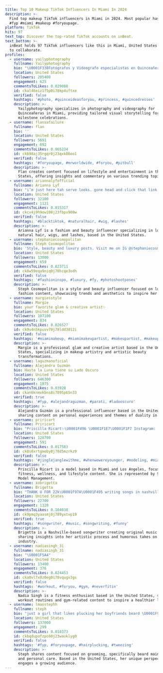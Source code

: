 ```yaml
---
title: Top 10 Makeup TikTok Influencers In Miami In 2024
description: >-
  Find top makeup TikTok influencers in Miami in 2024. Most popular hashtags:
  #fyp #miami #makeup #foryoupage.
platform: TikTok
hits: 97
text_top: Discover the top-rated TikTok accounts on inBeat.
text_bottom: >-
  inBeat holds 97 TikTok influencers like this in Miami, United States for you
  to collaborate.
profiles:
  - username: yailyphotography
    fullname: Yailyphotography
    bio: "\U0001F338Fotógrafos y Videografo especialistas en Quinceañeras en Miami ☎️ 305-345-1658"
    location: United States
    followers: 205400
    engagement: 625
    commentsToLikes: 0.029088
    id: ckal46eiz1f5p0i78kp4uftxe
    verified: false
    hashtags: '#photo, #quinceideasforyou, #princess, #quincedresses'
    description: >-
      Yailyphotography specializes in photography and videography for
      Quinceañeras in Miami, providing tailored visual storytelling for
      milestone celebrations.
  - username: flansafailure
    fullname: flan
    bio: ''
    location: United States
    followers: 5691
    engagement: 692
    commentsToLikes: 0.065234
    id: ckb98aj35rgqr0j23qxk86eo1
    verified: false
    hashtags: '#foryoupage, #mrworldwide, #foryou, #pitbull'
    description: >-
      Flan creates content focused on lifestyle and entertainment in the United
      States, offering insights and commentary on various trending topics.
  - username: ariannalyfofficial
    fullname: Arianna Lyf
    bio: "i’m just here tah serve looks. gone head and click that link! \U0001F447\U0001F3FD"
    location: United States
    followers: 32100
    engagement: 1121
    commentsToLikes: 0.015317
    id: ckcv4j9h9ow100j23fbpv908w
    verified: false
    hashtags: '#blacktiktok, #naturalhair, #wig, #lashes'
    description: >-
      Arianna Lyf is a fashion and beauty influencer specializing in looks,
      natural hair, wigs, and lashes, based in the United States.
  - username: stephaniecosmopolitan
    fullname: Steph Cosmopolitan
    bio: 'Style, beauty and luxury posts. Visit me on IG @stephaniecosmopolitan'
    location: United States
    followers: 13000
    engagement: 659
    commentsToLikes: 0.023711
    id: ck8w59eqa9niq0j78hcqe3odh
    verified: false
    hashtags: '#fashioninspo, #luxury, #fy, #photoshootposes'
    description: >-
      Steph Cosmopolitan is a style and beauty influencer focused on luxury
      fashion content, showcasing trends and aesthetics to inspire her audience.
  - username: margiesstyle
    fullname: Margie
    bio: your favorite glam & creative artist✨
    location: United States
    followers: 107100
    engagement: 834
    commentsToLikes: 0.026527
    id: ck9v4n5kpuvv70j78ldd3012i
    verified: false
    hashtags: '#miamimakeup, #miamimakeupartist, #makeupartist, #makeup'
    description: >-
      Margie is a professional glam and creative artist based in the United
      States, specializing in makeup artistry and artistic beauty
      transformations.
  - username: laguzmanoficial
    fullname: Alejandra Guzmán
    bio: Hasta la Luna tiene su Lado Oscuro
    location: United States
    followers: 646300
    engagement: 1075
    commentsToLikes: 0.03928
    id: ckan6knmvkbns0i7895p65n33
    verified: true
    hashtags: '#fyp, #alejandraguzman, #parati, #ladooscuro'
    description: >-
      Alejandra Guzmán is a professional influencer based in the United States,
      sharing content on personal experiences and themes of duality in life.
  - username: priricart
    fullname: Priricart
    bio: "Priscilla Ricart✨\U0001F496 \U0001F1E7\U0001F1F7 Instagram: @priricart"
    location: United States
    followers: 128700
    engagement: 591
    commentsToLikes: 0.017583
    id: ck8s6xrtgmoby0j78d5mzrkz9
    verified: false
    hashtags: '#jinglejanglewithme, #whenwewereyounger, #modeling, #miami'
    description: >-
      Priscilla Ricart is a model based in Miami and Los Angeles, focusing on
      fitness, wellness, and lifestyle content. She is represented by Select
      Model Management.
  - username: xobrigetta
    fullname: Brigetta
    bio: "THANK U FOR 22k\U0001F97A\U0001F495 writing songs in nashville yeehaw"
    location: United States
    followers: 22700
    engagement: 1320
    commentsToLikes: 0.104038
    id: ck9pmq3yaasmj0j789yxtvp19
    verified: true
    hashtags: '#songwriter, #music, #songwriting, #funny'
    description: >-
      Brigetta is a Nashville-based songwriter creating original music while
      sharing insights into her artistic process and humorous takes on the music
      industry.
  - username: nadiasingh_31
    fullname: nadiasingh_31
    bio: "\U0001F5A4"
    location: United States
    followers: 13400
    engagement: 376
    commentsToLikes: 0.024453
    id: cka0vl7x8z0eg0i78vqugv3gs
    verified: false
    hashtags: '#workout, #foryou, #gym, #neverfitin'
    description: >-
      Nadia Singh is a fitness enthusiast based in the United States, sharing
      workout routines and gym-related content to inspire a healthier lifestyle.
  - username: lmaostephh
    fullname: steph
    bio: "just a girl that likes plucking her boyfriends beard \U0001F937\U0001F3FB‍♀️"
    location: United States
    followers: 137000
    engagement: 299
    commentsToLikes: 0.010373
    id: ckbqdupofzpc60j23wauklyg0
    verified: false
    hashtags: '#fyp, #foryoupage, #hairplucking, #tweezing'
    description: >-
      Steph shares content focused on grooming, specifically beard maintenance
      and personal care. Based in the United States, her unique perspective
      engages a growing audience.
---
```


